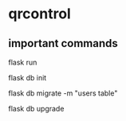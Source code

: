 # qrcontrol

## important commands
flask run 

flask db init 

flask db migrate -m "users table"

flask db upgrade